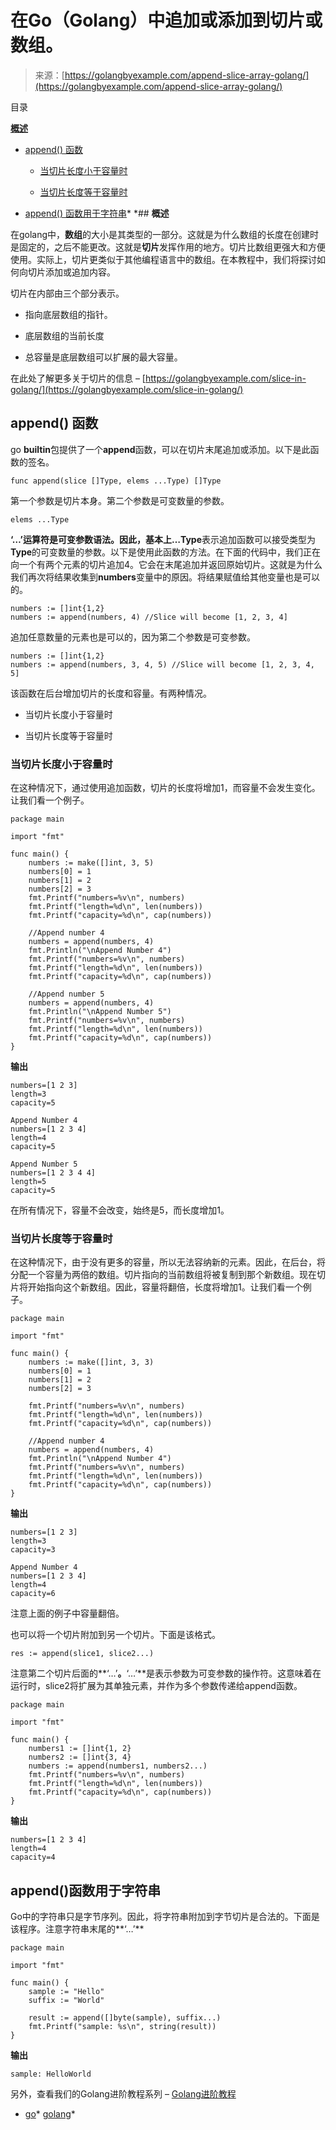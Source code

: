 <!--yml

分类：未分类

日期：2024-10-13 06:39:40

-->

# 在Go（Golang）中追加或添加到切片或数组。

> 来源：[https://golangbyexample.com/append-slice-array-golang/](https://golangbyexample.com/append-slice-array-golang/)

目录

**[概述](#Overview "概述")**

+   [append() 函数](#append_Function "append() 函数")

    +   [当切片长度小于容量时](#When_slice_length_is_less_than_capacity "当切片长度小于容量时")

    +   [当切片长度等于容量时](#When_slice_length_is_equal_to_the_capacity "当切片长度等于容量时")

+   [append() 函数用于字符串](#append_Function_for_string "append() 函数用于字符串")*  *## **概述**

在golang中，**数组**的大小是其类型的一部分。这就是为什么数组的长度在创建时是固定的，之后不能更改。这就是**切片**发挥作用的地方。切片比数组更强大和方便使用。实际上，切片更类似于其他编程语言中的数组。在本教程中，我们将探讨如何向切片添加或追加内容。

切片在内部由三个部分表示。

+   指向底层数组的指针。

+   底层数组的当前长度

+   总容量是底层数组可以扩展的最大容量。

在此处了解更多关于切片的信息 – [https://golangbyexample.com/slice-in-golang/](https://golangbyexample.com/slice-in-golang/)

## **append() 函数**

go **builtin**包提供了一个**append**函数，可以在切片末尾追加或添加。以下是此函数的签名。

```
func append(slice []Type, elems ...Type) []Type
```

第一个参数是切片本身。第二个参数是可变数量的参数。

```
elems ...Type
```

**‘…’**运算符是可变参数语法。因此，基本上**…Type**表示追加函数可以接受类型为**Type**的可变数量的参数。以下是使用此函数的方法。在下面的代码中，我们正在向一个有两个元素的切片追加4。它会在末尾追加并返回原始切片。这就是为什么我们再次将结果收集到**numbers**变量中的原因。将结果赋值给其他变量也是可以的。

```
numbers := []int{1,2}
numbers := append(numbers, 4) //Slice will become [1, 2, 3, 4]
```

追加任意数量的元素也是可以的，因为第二个参数是可变参数。

```
numbers := []int{1,2}
numbers := append(numbers, 3, 4, 5) //Slice will become [1, 2, 3, 4, 5]
```

该函数在后台增加切片的长度和容量。有两种情况。

+   当切片长度小于容量时

+   当切片长度等于容量时

### **当切片长度小于容量时**

在这种情况下，通过使用追加函数，切片的长度将增加1，而容量不会发生变化。让我们看一个例子。

```
package main

import "fmt"

func main() {
    numbers := make([]int, 3, 5)
    numbers[0] = 1
    numbers[1] = 2
    numbers[2] = 3
    fmt.Printf("numbers=%v\n", numbers)
    fmt.Printf("length=%d\n", len(numbers))
    fmt.Printf("capacity=%d\n", cap(numbers))

    //Append number 4
    numbers = append(numbers, 4)
    fmt.Println("\nAppend Number 4")
    fmt.Printf("numbers=%v\n", numbers)
    fmt.Printf("length=%d\n", len(numbers))
    fmt.Printf("capacity=%d\n", cap(numbers))

    //Append number 5
    numbers = append(numbers, 4)
    fmt.Println("\nAppend Number 5")
    fmt.Printf("numbers=%v\n", numbers)
    fmt.Printf("length=%d\n", len(numbers))
    fmt.Printf("capacity=%d\n", cap(numbers))
}
```

**输出**

```
numbers=[1 2 3]
length=3
capacity=5

Append Number 4
numbers=[1 2 3 4]
length=4
capacity=5

Append Number 5
numbers=[1 2 3 4 4]
length=5
capacity=5
```

在所有情况下，容量不会改变，始终是5，而长度增加1。

### **当切片长度等于容量时**

在这种情况下，由于没有更多的容量，所以无法容纳新的元素。因此，在后台，将分配一个容量为两倍的数组。切片指向的当前数组将被复制到那个新数组。现在切片将开始指向这个新数组。因此，容量将翻倍，长度将增加1。让我们看一个例子。

```
package main

import "fmt"

func main() {
    numbers := make([]int, 3, 3)
    numbers[0] = 1
    numbers[1] = 2
    numbers[2] = 3

    fmt.Printf("numbers=%v\n", numbers)
    fmt.Printf("length=%d\n", len(numbers))
    fmt.Printf("capacity=%d\n", cap(numbers))

    //Append number 4
    numbers = append(numbers, 4)
    fmt.Println("\nAppend Number 4")
    fmt.Printf("numbers=%v\n", numbers)
    fmt.Printf("length=%d\n", len(numbers))
    fmt.Printf("capacity=%d\n", cap(numbers))
}
```

**输出**

```
numbers=[1 2 3]
length=3
capacity=3

Append Number 4
numbers=[1 2 3 4]
length=4
capacity=6
```

注意上面的例子中容量翻倍。

也可以将一个切片附加到另一个切片。下面是该格式。

```
res := append(slice1, slice2...)
```

注意第二个切片后面的**‘…’**。**‘…’**是表示参数为可变参数的操作符。这意味着在运行时，slice2将扩展为其单独元素，并作为多个参数传递给append函数。

```
package main

import "fmt"

func main() {
    numbers1 := []int{1, 2}
    numbers2 := []int{3, 4}
    numbers := append(numbers1, numbers2...)
    fmt.Printf("numbers=%v\n", numbers)
    fmt.Printf("length=%d\n", len(numbers))
    fmt.Printf("capacity=%d\n", cap(numbers))
}
```

**输出**

```
numbers=[1 2 3 4]
length=4
capacity=4
```

## **append()函数用于字符串**

Go中的字符串只是字节序列。因此，将字符串附加到字节切片是合法的。下面是该程序。注意字符串末尾的**‘…’**

```
package main

import "fmt"

func main() {
    sample := "Hello"
    suffix := "World"

    result := append([]byte(sample), suffix...)
    fmt.Printf("sample: %s\n", string(result))
}
```

**输出**

```
sample: HelloWorld
```

另外，查看我们的Golang进阶教程系列 – [Golang进阶教程](https://golangbyexample.com/golang-comprehensive-tutorial/)

+   [go](https://golangbyexample.com/tag/go/)*   [golang](https://golangbyexample.com/tag/golang/)*
